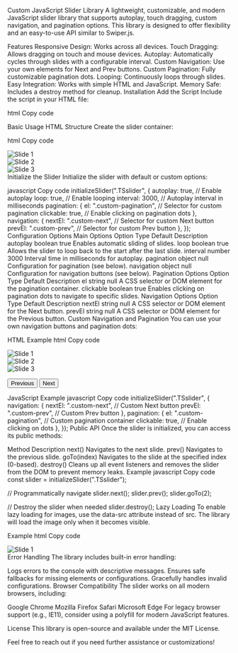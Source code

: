 Custom JavaScript Slider Library
A lightweight, customizable, and modern JavaScript slider library that supports autoplay, touch dragging, custom navigation, and pagination options. This library is designed to offer flexibility and an easy-to-use API similar to Swiper.js.

Features
Responsive Design: Works across all devices.
Touch Dragging: Allows dragging on touch and mouse devices.
Autoplay: Automatically cycles through slides with a configurable interval.
Custom Navigation: Use your own elements for Next and Prev buttons.
Custom Pagination: Fully customizable pagination dots.
Looping: Continuously loops through slides.
Easy Integration: Works with simple HTML and JavaScript.
Memory Safe: Includes a destroy method for cleanup.
Installation
Add the Script
Include the script in your HTML file:

html
Copy code
<script src="path/to/slider.js"></script>
Basic Usage
HTML Structure
Create the slider container:

html
Copy code
<div class="TSslider">
    <div class="TSslider-wrapper">
        <div class="slide">
            <img src="image1.jpg" alt="Slide 1">
        </div>
        <div class="slide">
            <img src="image2.jpg" alt="Slide 2">
        </div>
        <div class="slide">
            <img src="image3.jpg" alt="Slide 3">
        </div>
    </div>
</div>
Initialize the Slider
Initialize the slider with default or custom options:

javascript
Copy code
initializeSlider(".TSslider", {
    autoplay: true, // Enable autoplay
    loop: true, // Enable looping
    interval: 3000, // Autoplay interval in milliseconds
    pagination: {
        el: ".custom-pagination", // Selector for custom pagination
        clickable: true, // Enable clicking on pagination dots
    },
    navigation: {
        nextEl: ".custom-next", // Selector for custom Next button
        prevEl: ".custom-prev", // Selector for custom Prev button
    },
});
Configuration Options
Main Options
Option	Type	Default	Description
autoplay	boolean	true	Enables automatic sliding of slides.
loop	boolean	true	Allows the slider to loop back to the start after the last slide.
interval	number	3000	Interval time in milliseconds for autoplay.
pagination	object	null	Configuration for pagination (see below).
navigation	object	null	Configuration for navigation buttons (see below).
Pagination Options
Option	Type	Default	Description
el	string	null	A CSS selector or DOM element for the pagination container.
clickable	boolean	true	Enables clicking on pagination dots to navigate to specific slides.
Navigation Options
Option	Type	Default	Description
nextEl	string	null	A CSS selector or DOM element for the Next button.
prevEl	string	null	A CSS selector or DOM element for the Previous button.
Custom Navigation and Pagination
You can use your own navigation buttons and pagination dots:

HTML Example
html
Copy code
<div class="TSslider">
    <div class="TSslider-wrapper">
        <div class="slide"><img src="image1.jpg" alt="Slide 1"></div>
        <div class="slide"><img src="image2.jpg" alt="Slide 2"></div>
        <div class="slide"><img src="image3.jpg" alt="Slide 3"></div>
    </div>
</div>

<!-- Custom Navigation Buttons -->
<button class="custom-prev">Previous</button>
<button class="custom-next">Next</button>

<!-- Custom Pagination -->
<div class="custom-pagination"></div>
JavaScript Example
javascript
Copy code
initializeSlider(".TSslider", {
    navigation: {
        nextEl: ".custom-next", // Custom Next button
        prevEl: ".custom-prev", // Custom Prev button
    },
    pagination: {
        el: ".custom-pagination", // Custom pagination container
        clickable: true, // Enable clicking on dots
    },
});
Public API
Once the slider is initialized, you can access its public methods:

Method	Description
next()	Navigates to the next slide.
prev()	Navigates to the previous slide.
goTo(index)	Navigates to the slide at the specified index (0-based).
destroy()	Cleans up all event listeners and removes the slider from the DOM to prevent memory leaks.
Example
javascript
Copy code
const slider = initializeSlider(".TSslider");

// Programmatically navigate
slider.next();
slider.prev();
slider.goTo(2);

// Destroy the slider when needed
slider.destroy();
Lazy Loading
To enable lazy loading for images, use the data-src attribute instead of src. The library will load the image only when it becomes visible.

Example
html
Copy code
<div class="slide">
    <img data-src="image1.jpg" alt="Slide 1">
</div>
Error Handling
The library includes built-in error handling:

Logs errors to the console with descriptive messages.
Ensures safe fallbacks for missing elements or configurations.
Gracefully handles invalid configurations.
Browser Compatibility
The slider works on all modern browsers, including:

Google Chrome
Mozilla Firefox
Safari
Microsoft Edge
For legacy browser support (e.g., IE11), consider using a polyfill for modern JavaScript features.

License
This library is open-source and available under the MIT License.

Feel free to reach out if you need further assistance or customizations!






